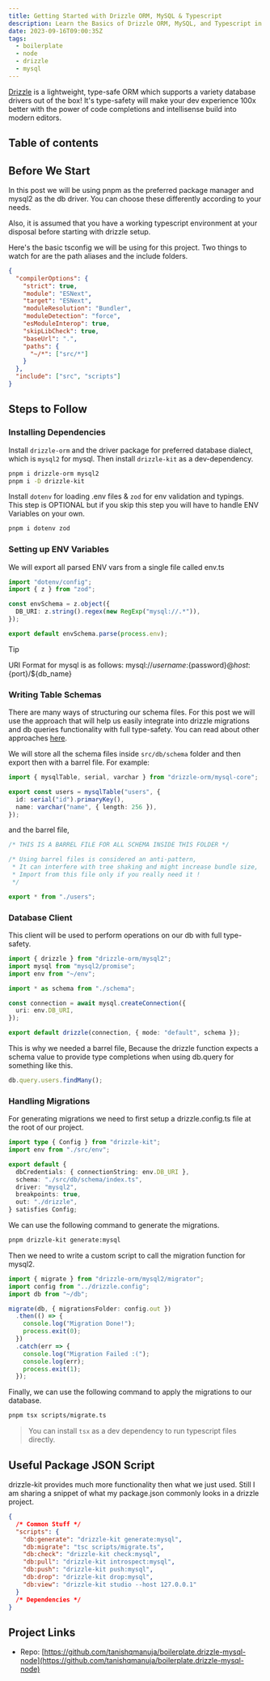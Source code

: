 ```yaml
---
title: Getting Started with Drizzle ORM, MySQL & Typescript
description: Learn the Basics of Drizzle ORM, MySQL, and Typescript in this Getting Started Guide
date: 2023-09-16T09:00:35Z
tags:
  - boilerplate
  - node
  - drizzle
  - mysql
---
```


[Drizzle](https://orm.drizzle.team/) is a lightweight, type-safe ORM which supports a variety database drivers out of the box! It's type-safety will make your dev experience 100x better with the power of code completions and intellisense build into modern editors.

## Table of contents

## Before We Start

In this post we will be using pnpm as the preferred package manager and mysql2 as the db driver. You can choose these differently according to your needs.

Also, it is assumed that you have a working typescript environment at your disposal before starting with drizzle setup.

Here's the basic tsconfig we will be using for this project. Two things to watch for are the path aliases and the include folders.

```json title="tsconfig.json" {12,15}
{
  "compilerOptions": {
    "strict": true,
    "module": "ESNext",
    "target": "ESNext",
    "moduleResolution": "Bundler",
    "moduleDetection": "force",
    "esModuleInterop": true,
    "skipLibCheck": true,
    "baseUrl": ".",
    "paths": {
      "~/*": ["src/*"]
    }
  },
  "include": ["src", "scripts"]
}
```

## Steps to Follow

### Installing Dependencies

Install `drizzle-orm` and the driver package for preferred database dialect, which is `mysql2` for mysql. Then install `drizzle-kit` as a dev-dependency.

```bash frame="none"
pnpm i drizzle-orm mysql2
pnpm i -D drizzle-kit
```

Install `dotenv` for loading .env files & `zod` for env validation and typings. \
This step is OPTIONAL but if you skip this step you will have to handle ENV Variables on your own.

```bash frame="none"
pnpm i dotenv zod
```

### Setting up ENV Variables

We will export all parsed ENV vars from a single file called env.ts

```ts title="src/env.ts"
import "dotenv/config";
import { z } from "zod";

const envSchema = z.object({
  DB_URI: z.string().regex(new RegExp("mysql://.*")),
});

export default envSchema.parse(process.env);
```

> [!tip]
> URI Format for mysql is as follows:
> mysql://${username}:${password}@${host}:${port}/${db_name}

### Writing Table Schemas

There are many ways of structuring our schema files. For this post we will use the approach that will help us easily integrate into drizzle migrations and db queries functionality with full type-safety. You can read about other approaches [here](https://orm.drizzle.team/docs/sql-schema-declaration).

We will store all the schema files inside `src/db/schema` folder and then export then with a barrel file. For example:

```ts title="sc/db/schema/users.ts"
import { mysqlTable, serial, varchar } from "drizzle-orm/mysql-core";

export const users = mysqlTable("users", {
  id: serial("id").primaryKey(),
  name: varchar("name", { length: 256 }),
});
```

and the barrel file,

```ts title="sc/db/schema/index.ts"
/* THIS IS A BARREL FILE FOR ALL SCHEMA INSIDE THIS FOLDER */

/* Using barrel files is considered an anti-pattern,
 * It can interfere with tree shaking and might increase bundle size,
 * Import from this file only if you really need it !
 */

export * from "./users";
```

### Database Client

This client will be used to perform operations on our db with full type-safety.

```ts title="src/db/index.ts"
import { drizzle } from "drizzle-orm/mysql2";
import mysql from "mysql2/promise";
import env from "~/env";

import * as schema from "./schema";

const connection = await mysql.createConnection({
  uri: env.DB_URI,
});

export default drizzle(connection, { mode: "default", schema });
```

This is why we needed a barrel file, Because the drizzle function expects a schema value to provide type completions when using db.query for something like this.

```ts frame="none"
db.query.users.findMany();
```

### Handling Migrations

For generating migrations we need to first setup a drizzle.config.ts file at the root of our project.

```ts title="drizzle.config.ts"
import type { Config } from "drizzle-kit";
import env from "./src/env";

export default {
  dbCredentials: { connectionString: env.DB_URI },
  schema: "./src/db/schema/index.ts",
  driver: "mysql2",
  breakpoints: true,
  out: "./drizzle",
} satisfies Config;
```

We can use the following command to generate the migrations.

```sh frame="none"
pnpm drizzle-kit generate:mysql
```

Then we need to write a custom script to call the migration function for mysql2.

```ts title="scripts/migrate.ts"
import { migrate } from "drizzle-orm/mysql2/migrator";
import config from "../drizzle.config";
import db from "~/db";

migrate(db, { migrationsFolder: config.out })
  .then(() => {
    console.log("Migration Done!");
    process.exit(0);
  })
  .catch(err => {
    console.log("Migration Failed :(");
    console.log(err);
    process.exit(1);
  });
```

Finally, we can use the following command to apply the migrations to our database.

```sh frame="none"
pnpm tsx scripts/migrate.ts
```

> You can install `tsx` as a dev dependency to run typescript files directly.

## Useful Package JSON Script

drizzle-kit provides much more functionality then what we just used. Still I am sharing a snippet of what my package.json commonly looks in a drizzle project.

```json title="package.json" {4-10}
{
  /* Common Stuff */
  "scripts": {
    "db:generate": "drizzle-kit generate:mysql",
    "db:migrate": "tsc scripts/migrate.ts",
    "db:check": "drizzle-kit check:mysql",
    "db:pull": "drizzle-kit introspect:mysql",
    "db:push": "drizzle-kit push:mysql",
    "db:drop": "drizzle-kit drop:mysql",
    "db:view": "drizzle-kit studio --host 127.0.0.1"
  }
  /* Dependencies */
}
```

## Project Links

- Repo: [https://github.com/tanishqmanuja/boilerplate.drizzle-mysql-node](https://github.com/tanishqmanuja/boilerplate.drizzle-mysql-node)

